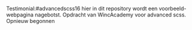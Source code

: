 Testimonial:#advancedscss16
hier in dit repository wordt een voorbeeld-webpagina nagebotst. Opdracht van WincAcademy voor advanced scss.
Opnieuw begonnen 
